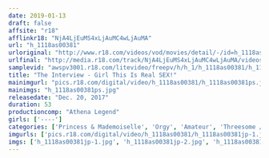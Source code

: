 ```yaml
---
date: 2019-01-13
draft: false
affsite: "r18"
afflinkr18: "NjA4LjEuMS4xLjAuMC4wLjAuMA"
url: "h_1118as00381"
urloriginal: "http://www.r18.com/videos/vod/movies/detail/-/id=h_1118as00381"
urlfinal: "http://media.r18.com/track/NjA4LjEuMS4xLjAuMC4wLjAuMA/videos/vod/movies/detail/-/id=h_1118as00381"
samplevid: "awspv3001.r18.com/litevideo/freepv/h/h_1/h_1118as00381/h_1118as00381_dmb_s.mp4"
title: "The Interview - Girl This Is Real SEX!"
mainimgurl: "pics.r18.com/digital/video/h_1118as00381/h_1118as00381ps.jpg"
mainimgs: "h_1118as00381ps.jpg"
releasedate: "Dec. 20, 2017"
duration: 53
productioncomp: "Athena Legend"
girls: ['----']
categories: ['Princess & Mademoiselle', 'Orgy', 'Amateur', 'Threesome / Foursome']
imgurls: ['pics.r18.com/digital/video/h_1118as00381/h_1118as00381jp-1.jpg', 'pics.r18.com/digital/video/h_1118as00381/h_1118as00381jp-2.jpg', 'pics.r18.com/digital/video/h_1118as00381/h_1118as00381jp-3.jpg', 'pics.r18.com/digital/video/h_1118as00381/h_1118as00381jp-4.jpg', 'pics.r18.com/digital/video/h_1118as00381/h_1118as00381jp-5.jpg', 'pics.r18.com/digital/video/h_1118as00381/h_1118as00381jp-6.jpg', 'pics.r18.com/digital/video/h_1118as00381/h_1118as00381jp-7.jpg', 'pics.r18.com/digital/video/h_1118as00381/h_1118as00381jp-8.jpg', 'pics.r18.com/digital/video/h_1118as00381/h_1118as00381jp-9.jpg', 'pics.r18.com/digital/video/h_1118as00381/h_1118as00381jp-10.jpg', 'pics.r18.com/digital/video/h_1118as00381/h_1118as00381jp-11.jpg', 'pics.r18.com/digital/video/h_1118as00381/h_1118as00381jp-12.jpg', 'pics.r18.com/digital/video/h_1118as00381/h_1118as00381jp-13.jpg', 'pics.r18.com/digital/video/h_1118as00381/h_1118as00381jp-14.jpg', 'pics.r18.com/digital/video/h_1118as00381/h_1118as00381jp-15.jpg', 'pics.r18.com/digital/video/h_1118as00381/h_1118as00381jp-16.jpg', 'pics.r18.com/digital/video/h_1118as00381/h_1118as00381jp-17.jpg', 'pics.r18.com/digital/video/h_1118as00381/h_1118as00381jp-18.jpg', 'pics.r18.com/digital/video/h_1118as00381/h_1118as00381jp-19.jpg', 'pics.r18.com/digital/video/h_1118as00381/h_1118as00381jp-20.jpg']
imgs: ['h_1118as00381jp-1.jpg', 'h_1118as00381jp-2.jpg', 'h_1118as00381jp-3.jpg', 'h_1118as00381jp-4.jpg', 'h_1118as00381jp-5.jpg', 'h_1118as00381jp-6.jpg', 'h_1118as00381jp-7.jpg', 'h_1118as00381jp-8.jpg', 'h_1118as00381jp-9.jpg', 'h_1118as00381jp-10.jpg', 'h_1118as00381jp-11.jpg', 'h_1118as00381jp-12.jpg', 'h_1118as00381jp-13.jpg', 'h_1118as00381jp-14.jpg', 'h_1118as00381jp-15.jpg', 'h_1118as00381jp-16.jpg', 'h_1118as00381jp-17.jpg', 'h_1118as00381jp-18.jpg', 'h_1118as00381jp-19.jpg', 'h_1118as00381jp-20.jpg']
---
```


